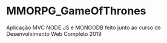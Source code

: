 # MMORPG_GameOfThrones
Aplicação MVC NODE.JS e MONGODB feito junto ao curso de Desenvolvimento Web Completo 2019
